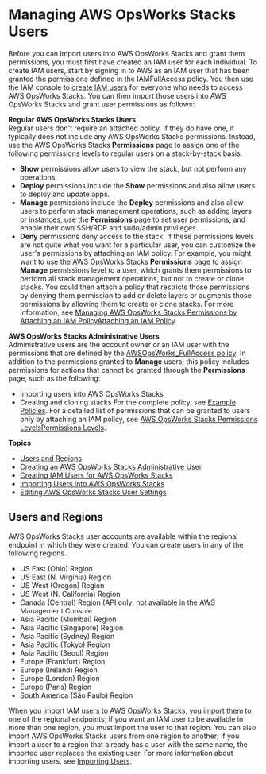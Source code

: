 # Managing AWS OpsWorks Stacks Users<a name="opsworks-security-users-manage"></a>

Before you can import users into AWS OpsWorks Stacks and grant them permissions, you must first have created an IAM user for each individual\. To create IAM users, start by signing in to AWS as an IAM user that has been granted the permissions defined in the IAMFullAccess policy\. You then use the IAM console to [create IAM users](opsworks-security-users-create-user.md) for everyone who needs to access AWS OpsWorks Stacks\. You can then import those users into AWS OpsWorks Stacks and grant user permissions as follows:

**Regular AWS OpsWorks Stacks Users**  
Regular users don't require an attached policy\. If they do have one, it typically does not include any AWS OpsWorks Stacks permissions\. Instead, use the AWS OpsWorks Stacks **Permissions** page to assign one of the following permissions levels to regular users on a stack\-by\-stack basis\.   
+ **Show** permissions allow users to view the stack, but not perform any operations\.
+ **Deploy** permissions include the **Show** permissions and also allow users to deploy and update apps\.
+ **Manage** permissions include the **Deploy** permissions and also allow users to perform stack management operations, such as adding layers or instances, use the **Permissions** page to set user permissions, and enable their own SSH/RDP and sudo/admin privileges\.
+ **Deny** permissions deny access to the stack\.
If these permissions levels are not quite what you want for a particular user, you can customize the user's permissions by attaching an IAM policy\. For example, you might want to use the AWS OpsWorks Stacks **Permissions** page to assign **Manage** permissions level to a user, which grants them permissions to perform all stack management operations, but not to create or clone stacks\. You could then attach a policy that restricts those permissions by denying them permission to add or delete layers or augments those permissions by allowing them to create or clone stacks\. For more information, see [Managing AWS OpsWorks Stacks Permissions by Attaching an IAM PolicyAttaching an IAM Policy](opsworks-security-users-policy.md)\. 

**AWS OpsWorks Stacks Administrative Users**  
Administrative users are the account owner or an IAM user with the permissions that are defined by the [AWSOpsWorks\_FullAccess policy](opsworks-security-users-examples.md#opsworks-security-users-examples-admin)\. In addition to the permissions granted to **Manage** users, this policy includes permissions for actions that cannot be granted through the **Permissions** page, such as the following:  
+ Importing users into AWS OpsWorks Stacks
+ Creating and cloning stacks
For the complete policy, see [Example Policies](opsworks-security-users-examples.md)\. For a detailed list of permissions that can be granted to users only by attaching an IAM policy, see [AWS OpsWorks Stacks Permissions LevelsPermissions Levels](opsworks-security-users-standard.md)\.

**Topics**
+ [Users and Regions](#UsersandRegions)
+ [Creating an AWS OpsWorks Stacks Administrative User](opsworks-security-users-manage-admin.md)
+ [Creating IAM Users for AWS OpsWorks Stacks](opsworks-security-users-create-user.md)
+ [Importing Users into AWS OpsWorks Stacks](opsworks-security-users-manage-import.md)
+ [Editing AWS OpsWorks Stacks User Settings](opsworks-security-users-manage-edit.md)

## Users and Regions<a name="UsersandRegions"></a>

AWS OpsWorks Stacks user accounts are available within the regional endpoint in which they were created\. You can create users in any of the following regions\.
+ US East \(Ohio\) Region
+ US East \(N\. Virginia\) Region
+ US West \(Oregon\) Region
+ US West \(N\. California\) Region
+ Canada \(Central\) Region \(API only; not available in the AWS Management Console
+ Asia Pacific \(Mumbai\) Region
+ Asia Pacific \(Singapore\) Region
+ Asia Pacific \(Sydney\) Region
+ Asia Pacific \(Tokyo\) Region
+ Asia Pacific \(Seoul\) Region
+ Europe \(Frankfurt\) Region
+ Europe \(Ireland\) Region
+ Europe \(London\) Region
+ Europe \(Paris\) Region
+ South America \(São Paulo\) Region

When you import IAM users to AWS OpsWorks Stacks, you import them to one of the regional endpoints; if you want an IAM user to be available in more than one region, you must import the user to that region\. You can also import AWS OpsWorks Stacks users from one region to another; if you import a user to a region that already has a user with the same name, the imported user replaces the existing user\. For more information about importing users, see [Importing Users](opsworks-security-users-manage-import.md)\.